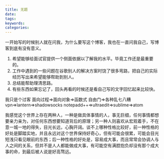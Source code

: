 ```yaml
---
title: 无题
date:
tags:
keywords:
categories:
---
```

一开始写的时候别人就在问我，为什么要写这个博客，我也在一直问我自己，写博客到底有没有意义。
1. 希望能够给面试官提供一个侧面依据以了解我的水平。毕竟工作还是最重要的。
2. 工作中遇到的一些问题在谷歌别人的解决方案时饶了很多弯路，把自己的实际经历写出来希望能够帮助到别人。
3. 总结能帮助理清思路。
4. 有些东西如果忘记了，回头再看的时候还是看自己写的文字回忆起来比较快。

我只是个过客
面向过程=>面向对象=>函数式
自由门=>各种乱七八糟vpn=>lantern=>shadowsocks
notepadd++=>ultraedit=>sublime=>atom

我感觉这个世界上存在两种人，一种是做具体事情的人，事无巨细，任何事情都想要亲力亲为，对任何东西想要知道背后的原理；另一种人则喜欢从宏观着手，不在意一城一地的得失，目光长远，心胸开阔。谈不上哪种性格比较好，前一种性格的好处是脚踏实地，并且永远对这个世界保持好奇心，但有可能会很累，可能会目光短浅只看见眼前的东西；后一种性格的好处是，容易成大事，而且常常会协调人与人之间的关系，但并不是人人都能做成大事，有可能空有满腔抱负却没有那个成大事的命，到最后被人说是好高骛远。
